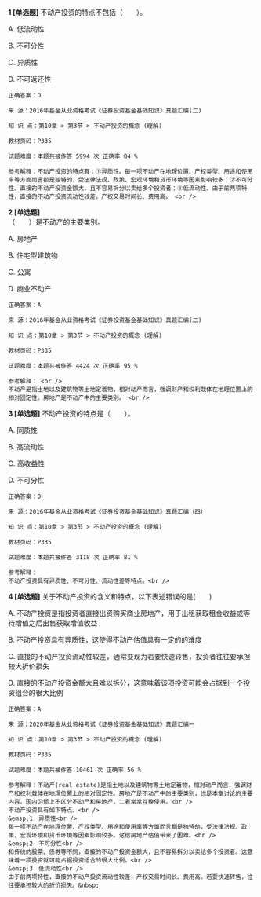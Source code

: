 **1 [单选题]** 不动产投资的特点不包括（&emsp;&emsp;）。

A. 低流动性

B. 不可分性

C. 异质性

D. 不可返还性 

```
正确答案：D

来 源：2016年基金从业资格考试《证券投资基金基础知识》真题汇编(二)

知 识 点：第10章 > 第3节 > 不动产投资的概念 (理解)

教材页码：P335

试题难度：本题共被作答 5994 次 正确率 84 %

参考解释：不动产投资的特点有：①异质性。每一项不动产在地理位置、产权类型、用途和使用率等方面而言都是独特的，受法律法规、政策、宏观环境和货币环境等因素影响较多；②不可分性。直接的不动产投资金额大，且不容易拆分以卖给多个投资者；③低流动性。由于前两项特性，直接的不动产投资流动性较差，产权交易时间长、费用高。 <br />
```


**2 [单选题]**  <br />
（　　）是不动产的主要类别。 

A. 房地产

B. 住宅型建筑物

C. 公寓

D. 商业不动产 

```
正确答案：A

来 源：2016年基金从业资格考试《证券投资基金基础知识》真题汇编(二)

知 识 点：第10章 > 第3节 > 不动产投资的概念 (理解)

教材页码：P335

试题难度：本题共被作答 4424 次 正确率 95 %

参考解释： <br />
不动产是指土地以及建筑物等土地定着物，相对动产而言，强调财产和权利栽体在地理位置上的相对固定性。房地产是不动产中的主要类别。 <br />

```


**3 [单选题]** 
不动产投资的特点是（　　）。

A. 同质性

B. 高流动性

C. 高收益性

D. 不可分性

```
正确答案：D

来 源：2016年基金从业资格考试《证券投资基金基础知识》真题汇编（四）

知 识 点：第10章 > 第3节 > 不动产投资的概念 (理解)

教材页码：P335

试题难度：本题共被作答 3118 次 正确率 81 %

参考解释：
不动产投资具有异质性、不可分性、流动性差等特点。<br />

```


**4 [单选题]** 关于不动产投资的含义和特点，以下表述错误的是(&emsp;&emsp;)

A. 不动产投资是指投资者直接出资购买商业房地产，用于出租获取租金收益或等待增值之后出售获取增值收益

B. 不动产投资具有异质性，这使得不动产估值具有一定的的难度

C. 直接的不动产投资流动性较差，通常变现为若要快速转售，投资者往往要承担较大折价损失

D. 直接的不动产投资金额大且难以拆分，这意味着该项投资可能会占据到一个投资组合的很大比例

```
正确答案：A

来 源：2020年基金从业资格考试《证券投资基金基础知识》真题汇编一

知 识 点：第10章 > 第3节 > 不动产投资的概念 (理解)

教材页码：P335

试题难度：本题共被作答 10461 次 正确率 56 %

参考解释：不动产(real estate)是指土地以及建筑物等土地定着物，相对动产而言，强调财产和权利载体在地理位置上的相对固定性。房地产是不动产中的主要类别，也是本章讨论的主要内容。国内习惯上不区分不动产和房地产，二者常常互换使用。<br />
不动产投资具有如下特点。<br />
&emsp;1．异质性<br />
每一项不动产在地理位置、产权类型、用途和使用率等方面而言都是独特的，受法律法规、政策、宏观环境和货币环境等因素影响较多。这给房地产估值带来了困难。<br />
&emsp;2．不可分性<br />
和传统的股票、债券等不同，直接的不动产投资金额大，且不容易拆分以卖给多个投资者。这意味着一项投资就可能占据投资组合的很大比例。<br />
&emsp;3．低流动性<br />
由于前两项特性，直接的不动产投资流动性较差，产权交易时间长、费用高。若要快速转售，往往要承担较大的折价损失。&nbsp;
```


